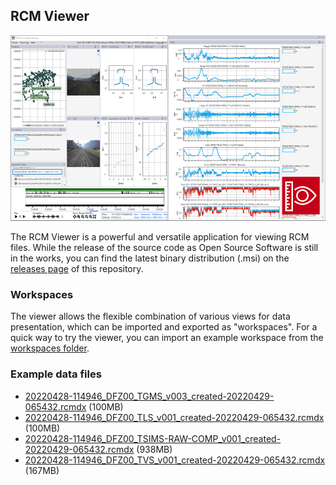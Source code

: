 ## RCM Viewer

![RCM Viewer Screenshot](viewer.png)

The RCM Viewer is a powerful and versatile application for viewing RCM files. While the release of the source code as Open Source Software is still in the works, you can find the latest binary distribution (.msi) on the [releases page](https://github.com/SchweizerischeBundesbahnen/rcm-dx/releases) of this repository. 

### Workspaces

The viewer allows the flexible combination of various views for data presentation, which can be imported and exported as "workspaces". For a quick way to try the viewer, you can import an example workspace from the [workspaces folder](https://github.com/SchweizerischeBundesbahnen/rcm-dx/tree/main/viewer/workspaces). 

### Example data files

- [20220428-114946_DFZ00_TGMS_v003_created-20220429-065432.rcmdx](https://sbb-wcms-big-files-server-prod.s3.eu-central-1.amazonaws.com/RCM-DX_Files/20220428-114946_DFZ00_TGMS_v003_created-20220429-065432.rcmdx) (100MB)
- [20220428-114946_DFZ00_TLS_v001_created-20220429-065432.rcmdx](https://sbb-wcms-big-files-server-prod.s3.eu-central-1.amazonaws.com/RCM-DX_Files/20220428-114946_DFZ00_TLS_v001_created-20220429-065432.rcmdx) (100MB)
- [20220428-114946_DFZ00_TSIMS-RAW-COMP_v001_created-20220429-065432.rcmdx](https://sbb-wcms-big-files-server-prod.s3.eu-central-1.amazonaws.com/RCM-DX_Files/20220428-114946_DFZ00_TSIMS-RAW-COMP_v001_created-20220429-065432.rcmdx) (938MB)
- [20220428-114946_DFZ00_TVS_v001_created-20220429-065432.rcmdx](https://sbb-wcms-big-files-server-prod.s3.eu-central-1.amazonaws.com/RCM-DX_Files/20220428-114946_DFZ00_TVS_v001_created-20220429-065432.rcmdx) (167MB)
